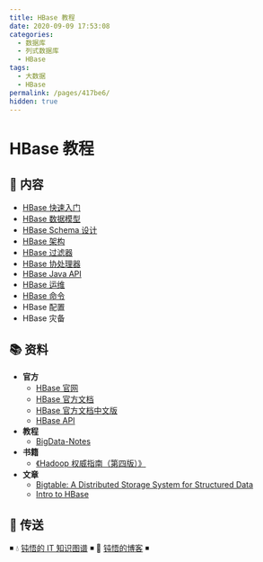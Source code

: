```yaml
---
title: HBase 教程
date: 2020-09-09 17:53:08
categories:
  - 数据库
  - 列式数据库
  - HBase
tags:
  - 大数据
  - HBase
permalink: /pages/417be6/
hidden: true
---
```


# HBase 教程

## 📖 内容

- [HBase 快速入门](01.HBase快速入门.md)
- [HBase 数据模型](02.HBase数据模型.md)
- [HBase Schema 设计](03.HBaseSchema设计.md)
- [HBase 架构](04.HBase架构.md)
- [HBase 过滤器](04.HBase过滤器.md)
- [HBase 协处理器](05.HBase协处理器.md)
- [HBase Java API](10.HBaseJavaApi.md)
- [HBase 运维](21.HBase运维.md)
- [HBase 命令](22.HBase命令.md)
- HBase 配置
- HBase 灾备

## 📚 资料

- **官方**
  - [HBase 官网](http://hbase.apache.org/)
  - [HBase 官方文档](https://hbase.apache.org/book.html)
  - [HBase 官方文档中文版](http://abloz.com/hbase/book.html)
  - [HBase API](https://hbase.apache.org/apidocs/index.html)
- **教程**
  - [BigData-Notes](https://github.com/heibaiying/BigData-Notes)
- **书籍**
  - [《Hadoop 权威指南（第四版）》](https://item.jd.com/12109713.html)
- **文章**
  - [Bigtable: A Distributed Storage System for Structured Data](https://static.googleusercontent.com/media/research.google.com/zh-CN//archive/bigtable-osdi06.pdf)
  - [Intro to HBase](https://www.slideshare.net/alexbaranau/intro-to-hbase)

## 🚪 传送

◾ 💧 [钝悟的 IT 知识图谱](https://dunwu.github.io/waterdrop/) ◾ 🎯 [钝悟的博客](https://dunwu.github.io/blog/) ◾
